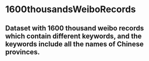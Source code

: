 # 1600thousandsWeiboRecords
## Dataset with 1600 thousand weibo records which contain different keywords, and the keywords include all the names of Chinese provinces.
